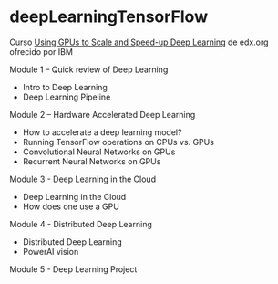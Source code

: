 # deepLearningTensorFlow
Curso [Using GPUs to Scale and Speed-up Deep Learning](https://www.edx.org/es/course/using-gpus-to-scale-and-speed-up-deep-learning) de edx.org ofrecido por IBM

Module 1 – Quick review of Deep Learning

- Intro to Deep Learning
- Deep Learning Pipeline 

Module 2 – Hardware Accelerated Deep Learning

- How to accelerate a deep learning model?
- Running TensorFlow operations on CPUs vs. GPUs
- Convolutional Neural Networks on GPUs
- Recurrent Neural Networks on GPUs 

Module 3 - Deep Learning in the Cloud

- Deep Learning in the Cloud
- How does one use a GPU 

Module 4 - Distributed Deep Learning

- Distributed Deep Learning 
- PowerAI vision

Module 5 - Deep Learning Project
